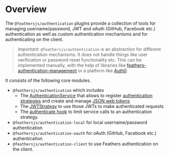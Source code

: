 # Overview

The `@feathersjs/authentication` plugins provide a collection of tools for managing username/password, JWT and oAuth (GitHub, Facebook etc.) authentication as well as custom authentication mechanisms and for authenticating on the client.

> *Important:* `@feathersjs/authentication` is an abstraction for different authentication mechanisms. It does not handle things like user verification or password reset functionality etc. This can be implemented manually, with the help of libraries like [feathers-authentication-management](https://github.com/feathers-plus/feathers-authentication-management) or a platform like [Auth0](https://auth0.com/).

It consists of the following core modules.

- `@feathersjs/authentication` which includes
  - The [AuthenticationService]() that allows to register [authentication strategies]() and create and manage [JSON web tokens]()
  - The [JWTStrategy]() to use those JWTs to make authenticated requests
  - The [authenticate hook]() to limit service calls to an authentication strategy.
- `@feathersjs/authentication-local` for local username/password authentication
- `@feathersjs/authentication-oauth` for oAuth (GitHub, Facebook etc.) authentication
- `@feathersjs/authentication-client` to use Feathers authentication on the client.

